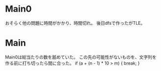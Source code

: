 # Main0
おそらく他の問題に時間がかかり、時間切れ。
後日dfsで作ったがTLE。

# Main
Main0は総当たりの数を舐めていた。
この先の可能性がないものを、文字列を作る前に打ち切ったら間に合った。
			if (a + (n - 1) * 10 > m) {
				break;
			}
